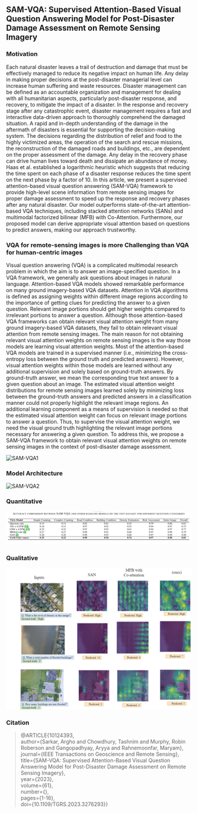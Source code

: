 ## SAM-VQA: Supervised Attention-Based Visual Question Answering Model for Post-Disaster Damage Assessment on Remote Sensing Imagery

### Motivation
Each natural disaster leaves a trail of destruction and damage that must be effectively managed to reduce its negative impact on human life. Any delay in making proper decisions at the post-disaster managerial level can increase human suffering and waste resources.  Disaster management can be defined as an accountable organization and management for dealing with all humanitarian aspects, particularly post-disaster response, and recovery, to mitigate the impact of a disaster. In the response and recovery stage after any catastrophic event, disaster management requires a fast and interactive data-driven approach to thoroughly comprehend the damaged situation. A rapid and in-depth understanding of the damage in the aftermath of disasters is essential for supporting the decision-making system. The decisions regarding the distribution of relief and food to the highly victimized areas, the operation of the search and rescue missions, the reconstruction of the damaged roads and buildings, etc., are dependent on the proper assessment of the damage. Any delay in the recovery phase can drive human lives toward death and dissipate an abundance of money. Haas et al. established a logarithmic heuristic which suggests that reducing the time spent on each phase of a disaster response reduces the time spent on the next phase by a factor of 10. In this article, we present a supervised attention-based visual question answering (SAM-VQA) framework to provide high-level scene information from remote sensing images for proper damage assessment to speed up the response and recovery phases after any natural disaster. Our model outperforms state-of-the-art attention-based VQA techniques, including stacked attention networks (SANs) and multimodal factorized bilinear (MFB) with Co-Attention. Furthermore, our proposed model can derive appropriate visual attention based on questions to predict answers, making our approach trustworthy.

### VQA for remote-sensing images is more Challenging than VQA for human-centric images

Visual question answering (VQA) is a complicated multimodal research problem in which the aim is to answer an image-specified question. In a VQA framework, we generally ask questions about images in natural language. Attention-based VQA models showed remarkable performance on many ground imagery-based VQA datasets. Attention in VQA algorithms is defined as assigning weights within different image regions according to the importance of getting clues for predicting the answer to a given question. Relevant image portions should get higher weights compared to irrelevant portions to answer a question. Although those attention-based VQA frameworks can obtain relevant visual attention weight from many ground imagery-based VQA datasets, they fail to obtain relevant visual attention from remote sensing images. The main reason for not obtaining relevant visual attention weights on remote sensing images is the way those models are learning visual attention weights. Most of the attention-based VQA models are trained in a supervised manner (i.e., minimizing the cross-entropy loss between the ground truth and predicted answers). However, visual attention weights within those models are learned without any additional supervision and solely based on ground-truth answers. By ground-truth answer, we mean the corresponding true text answer to a given question about an image. The estimated visual attention weight distributions for remote sensing images learned solely by minimizing loss between the ground-truth answers and predicted answers in a classification manner could not properly highlight the relevant image regions. An additional learning component as a means of supervision is needed so that the estimated visual attention weight can focus on relevant image portions to answer a question. Thus, to supervise the visual attention weight, we need the visual ground truth highlighting the relevant image portions necessary for answering a given question. To address this, we propose a SAM-VQA framework to obtain relevant visual attention weights on remote sensing images in the context of post-disaster damage assessment.

![SAM-VQA1](fig1.png)

### Model Architecture
![SAM-VQA2](archi.png)
### Quantitative
![Accuracy](res.png)
### Qualitative
![SAM-VQA3](fig2.png)

### Citation 
> @ARTICLE{10124393,\
>  author={Sarkar, Argho and Chowdhury, Tashnim and Murphy, Robin Roberson and Gangopadhyay, Aryya and Rahnemoonfar, Maryam},\
> journal={IEEE Transactions on Geoscience and Remote Sensing}, \
> title={SAM-VQA: Supervised Attention-Based Visual Question Answering Model for Post-Disaster Damage Assessment on Remote Sensing Imagery}, \
>  year={2023},\
>  volume={61},\
>  number={},\
>  pages={1-16},\
>  doi={10.1109/TGRS.2023.3276293}}

